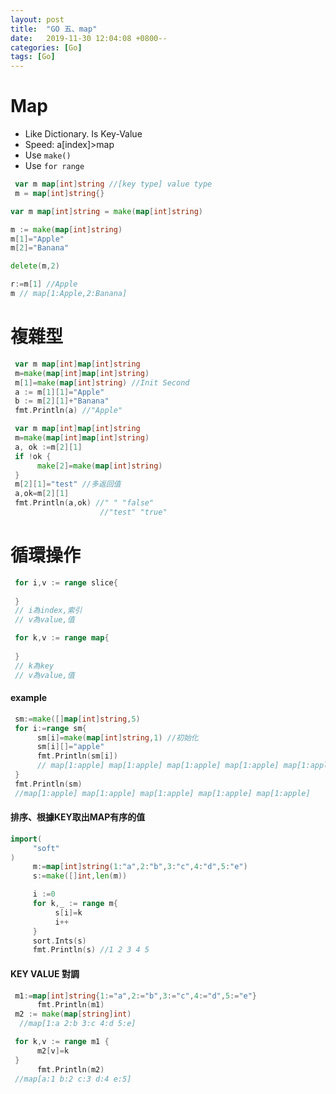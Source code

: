 ```yaml
---
layout: post
title:  "GO 五、map"
date:   2019-11-30 12:04:08 +0800--
categories: [Go]
tags: [Go]  
---
```


# Map

- Like Dictionary. Is Key-Value
- Speed: a[index]>map
- Use `make()` 
- Use `for range`

```go
 var m map[int]string //[key type] value type
 m = map[int]string{}
```
```go
var m map[int]string = make(map[int]string)
```

```go
m := make(map[int]string)
m[1]="Apple"
m[2]="Banana"

delete(m,2)

r:=m[1] //Apple
m // map[1:Apple,2:Banana]
```

# 複雜型 
```go
 var m map[int]map[int]string
 m=make(map[int]map[int]string)
 m[1]=make(map[int]string) //Init Second
 a := m[1][1]="Apple"
 b := m[2][1]+"Banana"
 fmt.Println(a) //"Apple"
```

```go
 var m map[int]map[int]string
 m=make(map[int]map[int]string)
 a, ok :=m[2][1]
 if !ok {
      make[2]=make(map[int]string)
 }
 m[2][1]="test" //多返回值
 a,ok=m[2][1]
 fmt.Println(a,ok) //" " "false"
                    //"test" "true"
```

# 循環操作

```go
 for i,v := range slice{
      
 } 
 // i為index,索引
 // v為value,值
```

```go
 for k,v := range map{
      
 } 
 // k為key
 // v為value,值
```

#### example
```go
 sm:=make([]map[int]string,5)
 for i:=range sm{
      sm[i]=make(map[int]string,1) //初始化
      sm[i][]="apple"
      fmt.Println(sm[i]) 
      // map[1:apple] map[1:apple] map[1:apple] map[1:apple] map[1:apple]
 }
 fmt.Println(sm)
 //map[1:apple] map[1:apple] map[1:apple] map[1:apple] map[1:apple]
```

#### 排序、根據KEY取出MAP有序的值
```go
import(
     "soft"
)
     m:=map[int]string(1:"a",2:"b",3:"c",4:"d",5:"e")
     s:=make([]int,len(m))

     i :=0
     for k,_ := range m{
          s[i]=k
          i++
     }
     sort.Ints(s) 
     fmt.Println(s) //1 2 3 4 5 
```


#### KEY VALUE 對調

```go
 m1:=map[int]string{1:="a",2:="b",3:="c",4:="d",5:="e"}
      fmt.Println(m1)
 m2 := make(map[string]int)
  //map[1:a 2:b 3:c 4:d 5:e]

 for k,v := range m1 {
      m2[v]=k
 }
      fmt.Println(m2)
 //map[a:1 b:2 c:3 d:4 e:5]
```